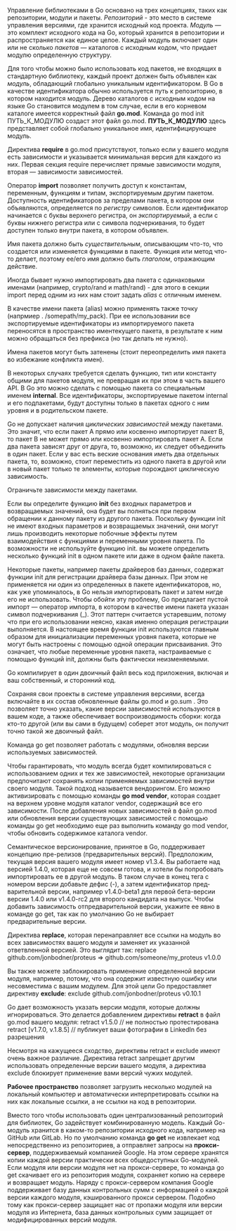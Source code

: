 Управление библиотеками в Go основано на трех концепциях, таких как репо­зитории, модули и пакеты. *Репозиторий* - это место в системе управления версиями, где хранится исходный код проекта.
*Модуль* — это комплект исходного кода на Go, который хранится в репозитории и распространяется как единое целое. Каждый модуль включает один или не­ сколько *пакетов* — каталогов с исходным кодом, что придает модулю опреде­ленную структуру.

Для того чтобы можно было использовать код пакетов, не входящих в стандарт­ную библиотеку, каждый проект должен быть объявлен как *модуль*, обладающий глобально уникальным идентификатором. В Go в качестве идентификатора обычно используется путь к репозиторию, в котором находится модуль. Дерево каталогов с исходным кодом на языке Go становится модулем в том случае, если в его корневом каталоге имеется корректный файл **go.mod**.  Команда go mod init ПУТЬ_К_МОДУЛЮ создаст этот файл go.mod. **ПУТЬ_К_МОДУЛЮ** здесь представляет собой глобально уникальное имя, идентифицирующее модуль.

Директива **require** в go.mod присутствуют, только если у вашего модуля есть зависимости и указывается минимальная версия для каждого из них. Первая секция require перечисляет прямые зависимости модуля, вторая — за­висимости зависимостей. 

Оператор **import** позволяет получить доступ к константам, переменным, функциям и типам, экс­портируемым другим пакетом. Доступность идентификаторов за пре­делами пакета, в котором они объявляются, определяется по *регистру* символов. Если идентификатор начинается с буквы верхнего регистра, он *экспортируемый*, а если с буквы нижнего регистра или с символа подчеркивания, то будет доступен только внутри пакета, в котором объявлен.

Имя пакета должно быть *существительным*, описывающим что-то, что создается или изменяется функциями в пакете. Функция или метод что-то делает, поэтому ее/его имя должно быть *глаголом*, отражающим действие.

Иногда бывает нужно импортировать два пакета с одинаковыми именами (например, crypto/rand и math/rand) - для этого в секции import перед одним из них нам стоит задать *alias* с отличным именем.


В качестве имени пакета (alias) можно применять также точку (напрмиер . /somepath/my_pack). При ее использовании все экспортируемые иден­тификаторы из импортируемого пакета переносятся в пространство иментекущего пакета, в результате к ним можно обращаться без префикса (но так делать не нужно).

Имена пакетов могут быть затенены (стоит переопределить имя пакета во избежание конфликта имен). 

В некоторых случаях требуется сделать функ­цию, тип или константу общими для пакетов мо­дуля, не превращая их при этом в часть вашего API. В Go это можно сделать с помощью пакета со специальным именем **internal**. Все идентификаторы, экспортируемые пакетом internal и его подпакетами, будут доступны только в пакетах одного с ним уровня и в ро­дительском пакете.

Go не допускает наличия *циклических зависимостей* между пакетами. Это значит, что если пакет A прямо или косвенно импортирует пакет B, то пакет B не может прямо или косвенно импортировать пакет A. Если два пакета за­висят друг от друга, то, возможно, их следует объединить в один пакет. Если у вас есть веские основания иметь два отдельных пакета, то, возможно, стоит переместить из одного пакета в другой или в новый пакет только те элементы, которые порождают циклическую зависимость.

Ограничьте зависимости между пакетами.

Если вы определите функцию **init** без входных параметров и возвращаемых значений, она будет вы­ полняться при первом обращении к данному пакету из другого пакета. Поскольку функции init не имеют входных параметров и возвращаемых значений, они могут лишь производить некоторые побочные эффекты путем взаимодействия с функциями и переменными уровня пакета. По возможности не используйте функцию init.  вы можете определить несколько функций init в одном пакете или даже в одном файле пакета. 

Некоторые пакеты, например пакеты драйверов баз данных, содержат функции init для регистрации драйвера базы данных. При этом не применяется ни один из определенных в пакете идентификаторов, но, как уже упоминалось, в Go нельзя импортировать пакет и затем нигде его не использовать. Чтобы обойти эту проблему, Go предлагает пустой импорт — оператор импорта, в котором в качестве имени пакета указан символ подчеркивания (_). Этот паттерн считается устаревшим, потому что при его использовании неясно, какая именно операция регистрации выполняется. В настоящее время функции init используются главным образом для инициа­лизации переменных уровня пакета, которые не могут быть настроены с помо­щью одной операции присваивания. Это означает, что любые пере­менные уровня пакета, настраиваемые с помощью функций init, должны быть фактически неизменяемыми. 

 Go компилирует в один двоичный файл весь код приложения, включая и ваш собственный, и сторонний код.

Сохраняя свои проекты в системе управления версиями, всегда включайте в их состав обновленные файлы go.mod и go.sum . Это позволяет точно указать, какие версии зависимостей используются в вашем коде, а также обеспечивает воспроизводимость сборки: когда кто-то другой (или вы сами в будущем) соберет этот модуль, он получит точно такой же двоичный файл.

Команда go get позволяет работать с модулями, обновляя версии используемых зависимостей.

Чтобы гарантировать, что модуль всегда будет компилироваться с использова­нием одних и тех же зависимостей, некоторые организации предпочитают со­хранять копии применяемых зависимостей внутри своего модуля. Такой подход называется вендорингом. Его можно активизировать с помощью команды **go mod vendor**, которая создает на верхнем уровне модуля каталог vendor, содержащий все его зависимости. После добавления новых зависимостей в файл go.mod или обновления версии существующих зависимостей с помощью команды go get необходимо еще раз выполнить команду go mod vendor, чтобы обновить содержимое каталога vendor.

Семантическое версионирование, принятое в Go, поддерживает концепцию пре-релизов (предварительных версий). Предположим, текущая версия вашего модуля имеет номер v1.3.4. Вы работаете над версией 1.4.0, которая еще не совсем готова, и хотели бы попробовать импортировать ее в другой модуль. В таком случае в конец тега с номером версии добавьте дефис (-), а затем идентификатор пред­варительной версии, например v1.4.0-beta1 для первой бета-версии версии 1.4.0 или v1.4.0-rc2 для второго кандидата на выпуск. Чтобы добавить зависимость отпредварительной версии, укажите ее явно в команде go get, так как по умолчанию Go не выбирает предварительные версии.

Директива **replace**, которая перенаправляет все ссылки на модуль во всех зависимостях вашего модуля и заменяет их указанной ответвленной версией. Это выглядит так:
replace github.com/jonbodner/proteus => github.com/someone/my_proteus v1.0.0

Вы также можете заблокировать применение определенной версии модуля, на­пример, потому, что она содержит известную ошибку или несовместима с вашим модулем. Для этой цели Go предоставляет директиву **exclude**:
exclude github.com/jonbodner/proteus v0.10.1

Go дает возможность указать версии модуля, которые должны игнорироваться. Это делается добавлением директивы **retract** в файл go.mod вашего модуля:
retract v1.5.0 // не полностью протестирована
retract [v1.7.0, v.1.8.5] // публикует ваши фотографии в LinkedIn без разрешения

Несмотря на кажущееся сходство, директивы retract и exclude имеют очень важное различие. Директива retract запрещает другим использовать опре­деленные версии вашего модуля, а директива exclude блокирует применение вами версий чужих модулей.

**Рабочее пространство** позволяет загрузить несколько модулей на локальный компьютер и автоматически интерпретировать ссылки на них как локальные ссылки, а не ссылки на код в репозитории.

Вместо того чтобы использовать один централизованный репозиторий для би­блиотек, Go задействует комбинированную модель. Каждый Go-модуль хранится в каком-то репозитории исходного кода, например на GitHub или GitLab. Но по умолчанию команда **go get** не извлекает код непосредственно из репозиториев, а отправляет запросы на **прокси-сервер**, поддерживаемый компанией Google. На этом сервере хранятся копии каждой версии практически всех общедоступных Go-модулей. Если модуля или версии модуля нет на прок­си-сервере, то команда go get скачивает его из репозитория модуля, сохраняет копию на сервере и возвращает модуль. Наряду с прокси-сервером компания Google поддерживает базу данных контрольных сумм с информацией о каждой версии каждого модуля, кэшированного прокси сервером. Подобно тому как прокси-сервер защищает нас от пропажи модуля или версии модуля из Интернета, база данных контрольных сумм защищает от моди­фицированных версий модуля. 


